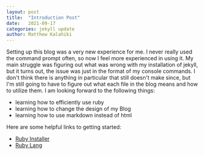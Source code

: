 ```yaml
---
layout: post
title:  "Introduction Post"
date:   2021-09-17
categories: jekyll update
author: Matthew Kalahiki
---
```

Setting up this blog was a very new experience for me. I never really used the command prompt often, so now I feel more experienced in using it. My main struggle was figuring out what was wrong with my installation of jekyll, but it turns out, the issue was just in the format of my console commands. I don't think there is anything in particular that still doesn't make since, but I'm still going to have to figure out what each file in the blog means and how to utilize them. I am looking forward to the following things:

- learning how to efficiently use ruby
- learning how to change the design of my Blog
- learning how to use markdown instead of html

Here are some helpful links to getting started:

- [Ruby Installer][ruby-installer]
- [Ruby Lang][ruby-lang]


[ruby-installer]:https://rubyinstaller.org/
[ruby-lang]:https://www.ruby-lang.org/en/documentation/installation/
